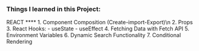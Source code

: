 ### Things I learned in this Project:

REACT ****
    1. Component Composition (Create-import-Export)\n
    2. Props
    3. React Hooks:
        - useState
        - useEffect
    4. Fetching Data with Fetch API
    5. Environment Variables
    6. Dynamic Search Functionality
    7. Conditional Rendering
